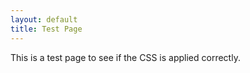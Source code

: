```yaml
---
layout: default
title: Test Page
---
```


This is a test page to see if the CSS is applied correctly.
